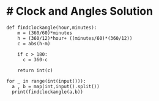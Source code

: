 # # Clock and Angles Solution

    def findclockangle(hour,minutes):
    	m = (360/60)*minutes
    	h = (360/12)*hour+ ((minutes/60)*(360/12))
    	c = abs(h-m)
    	
    	if c > 180:
    	  c = 360-c
    	  
    	return int(c)
    	
    for _ in range(int(input())):
      a , b = map(int,input().split())
      print(findclockangle(a,b))
